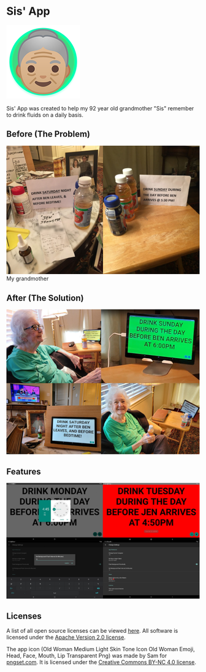 # Sis' App
![](https://raw.githubusercontent.com/iamjohnmeyers/Sis-App/master/readme%20images/icon.png)

Sis' App was created to help my 92 year old grandmother "Sis" remember to drink fluids on a daily basis.

## Before (The Problem)
![](https://raw.githubusercontent.com/iamjohnmeyers/Sis-App/master/readme%20images/before.jpg)
My grandmother


## After (The Solution)
![](https://raw.githubusercontent.com/iamjohnmeyers/Sis-App/master/readme%20images/after.jpg)

## Features
![](https://raw.githubusercontent.com/iamjohnmeyers/Sis-App/master/readme%20images/features.png)

## Licenses
A list of all open source licenses can be viewed [here](https://iamjohnmeyers.github.io/Sis-App/). All software is licensed under the [Apache Version 2.0 license](https://www.apache.org/licenses/LICENSE-2.0).

The app icon (Old Woman Medium Light Skin Tone Icon Old Woman Emoji, Head, Face, Mouth, Lip Transparent Png) was made by Sam for [pngset.com](https://pngset.com/download-free-png-lpder). It is licensed under the [Creative Commons BY-NC 4.0 license](https://creativecommons.org/licenses/by-nc/4.0/). 
